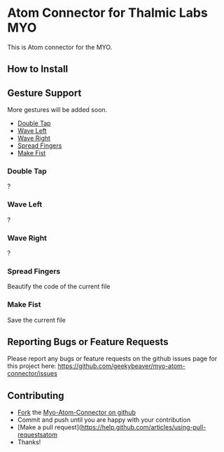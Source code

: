 # Atom Connector for Thalmic Labs MYO

This is Atom connector for the MYO.

## How to Install




## Gesture Support

More gestures will be added soon.

- [Double Tap](#double-tap)
- [Wave Left](#wave-left)
- [Wave Right](#wave-right)
- [Spread Fingers](#spread-fingers)
- [Make Fist](#make-fist)

### Double Tap

?

### Wave Left

?

### Wave Right

?

### Spread Fingers

Beautify the code of the current file

### Make Fist

Save the current file


## Reporting Bugs or Feature Requests

Please report any bugs or feature requests on the github issues page for this project here:
<https://github.com/geekybeaver/myo-atom-connector/issues>


## Contributing

-   [Fork](https://help.github.com/articles/fork-a-repo) the [Myo-Atom-Connector on github](https://github.com/geekybeaver/myo-atom-connector)
-   Commit and push until you are happy with your contribution
-   [Make a pull request](https://help.github.com/articles/using-pull-requestsatom
-   Thanks!
